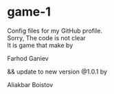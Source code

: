 # game-1 
Config files for my GitHub profile.<br/>
Sorry, The code is not clear <br/> It is game that make by <p> Farhod Ganiev </p> && update to new version <a>@1.0.1</a> by <p> Aliakbar Boistov </p>

